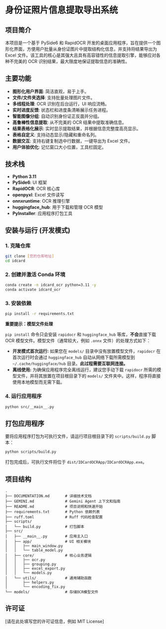 # 身份证照片信息提取导出系统

## 项目简介

本项目是一个基于 PySide6 和 RapidOCR 开发的桌面应用程序，旨在提供一个图形化界面，方便用户批量从身份证图片中提取结构化信息，并支持将结果导出为 Excel 文件。该工具的核心是其强大且具有高容错性的信息提取引擎，能够应对各种不完美的 OCR 识别结果，最大限度地保证提取信息的准确性。

## 主要功能

-   **图形化用户界面**: 简洁直观，易于上手。
-   **文件/文件夹选择**: 支持批量处理图片文件。
-   **多线程处理**: OCR 识别在后台运行，UI 响应流畅。
-   **实时进度反馈**: 状态栏和进度条清晰展示任务进程。
-   **智能图像分组**: 自动识别身份证正反面并分组。
-   **高鲁棒性信息提取**: 从不完美的 OCR 结果中提取准确信息。
-   **结果表格化展示**: 实时显示提取结果，并根据信息完整度高亮显示。
-   **表格自定义**: 支持动态显示/隐藏和重命名列。
-   **数据交互**: 支持右键复制选中行数据，一键导出为 Excel 文件。
-   **用户体验优化**: 记忆窗口大小位置，工具栏固定。

## 技术栈

-   **Python 3.11**
-   **PySide6**: UI 框架
-   **RapidOCR**: OCR 核心库
-   **openpyxl**: Excel 文件读写
-   **onnxruntime**: OCR 推理引擎
-   **huggingface_hub**: 用于下载和管理 OCR 模型
-   **PyInstaller**: 应用程序打包工具

## 安装与运行 (开发模式)

### 1. 克隆仓库

```bash
git clone [您的仓库地址]
cd idcard
```

### 2. 创建并激活 Conda 环境

```bash
conda create -n idcard_ocr python=3.11 -y
conda activate idcard_ocr
```

### 3. 安装依赖

```bash
pip install -r requirements.txt
```

**重要提示：模型文件处理**

`pip install` 命令只会安装 `rapidocr` 和 `huggingface_hub` 等库，**不会**直接下载 OCR 模型文件。模型文件（通常较大，例如 `.onnx` 文件）的处理方式如下：

*   **开发模式首次运行:** 如果您在 `models/` 目录中没有放置模型文件，`rapidocr` 在首次运行时会通过 `huggingface_hub` 自动从网络下载所需模型到 `~/.cache/huggingface/hub` 目录。**此过程需要互联网连接。**
*   **离线使用:** 为确保应用程序完全离线运行，建议您手动下载 `rapidocr` 所需的模型文件，并将其放置在项目根目录下的 `models/` 文件夹中。这样，程序将直接使用本地模型而无需下载。

### 4. 运行应用程序

```bash
python src/__main__.py
```

## 打包应用程序

要将应用程序打包为可执行文件，请运行项目根目录下的 `scripts/build.py` 脚本：

```bash
python scripts/build.py
```

打包完成后，可执行文件将位于 `dist/IDCardOCRApp/IDCardOCRApp.exe`。

## 项目结构

```
.  
├── DOCUMENTATION.md       # 详细技术文档  
├── GEMINI.md              # Gemini Agent 上下文和指南  
├── README.md              # 项目说明和快速开始  
├── requirements.txt       # Python 依赖列表  
├── ruff.toml              # Ruff 代码检查配置  
├── scripts/  
│   └── build.py           # 打包脚本  
├── src/  
│   ├── __main__.py        # 应用主入口  
│   ├── app/               # UI 相关模块  
│   │   ├── main_window.py  
│   │   └── table_model.py  
│   ├── core/              # 核心业务逻辑  
│   │   ├── ocr.py  
│   │   ├── grouping.py  
│   │   ├── excel_export.py  
│   │   └── models.py  
│   └── utils/             # 通用辅助函数  
│       ├── helpers.py  
│       └── encoding_fix.py  
└── models/                # 存储OCR模型文件  
```

## 许可证

[请在此处填写您的许可证信息，例如 MIT License]
